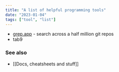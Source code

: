 ```yaml
---
title: "A list of helpful programming tools"
date: "2023-01-04"
tags: ["tool", "list"]
---
```


- [grep.app](https://grep.app/) - search across a half million git repos
- tab9

### See also
- [[Docs, cheatsheets and stuff]]